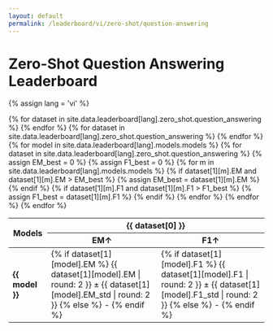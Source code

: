```yaml
---
layout: default
permalink: /leaderboard/vi/zero-shot/question-answering
---
```

# Zero-Shot Question Answering Leaderboard
{% assign lang = 'vi' %}

<table class="table table-bordered table-sm w-100 dtHorizontalTable" cellspacing="0">
  <thead>
    <tr>
      <th rowspan="2" class="text-center align-middle">
        <b>Models</b>
      </th>
      {% for dataset in site.data.leaderboard[lang].zero_shot.question_answering %}
      <th colspan="2" class="text-center">
        <b>{{ dataset[0] }}</b>
      </th>
      {% endfor %}
    </tr>
    <tr>
      {% for dataset in site.data.leaderboard[lang].zero_shot.question_answering %}
      <th class="text-center"><b>EM↑</b></th>
      <th class="text-center"><b>F1↑</b></th>
      {% endfor %}
    </tr>
  </thead>
  <tbody>
    {% for model in site.data.leaderboard[lang].models.models %}
    <tr>
      <td class="text-center">
        <b>{{ model }}</b>
      </td>
      {% for dataset in site.data.leaderboard[lang].zero_shot.question_answering %}
        {% assign EM_best = 0 %}
        {% assign F1_best = 0 %}
        {% for m in site.data.leaderboard[lang].models.models %}
          {% if dataset[1][m].EM and dataset[1][m].EM > EM_best %}
            {% assign EM_best = dataset[1][m].EM %}
          {% endif %}
          {% if dataset[1][m].F1 and dataset[1][m].F1 > F1_best %}
            {% assign F1_best = dataset[1][m].F1 %}
          {% endif %}
        {% endfor %}
        <td class="text-center" {% if dataset[1][model].EM == EM_best %}style="background-color: cyan;"{% endif %}>
          {% if dataset[1][model].EM %}
          {{ dataset[1][model].EM | round: 2 }} ± {{ dataset[1][model].EM_std | round: 2 }}
          {% else %}
          -
          {% endif %}
        </td>
        <td class="text-center" {% if dataset[1][model].F1 == F1_best %}style="background-color: cyan;"{% endif %}>
          {% if dataset[1][model].F1 %}
          {{ dataset[1][model].F1 | round: 2 }} ± {{ dataset[1][model].F1_std | round: 2 }}
          {% else %}
          -
          {% endif %}
        </td>
      {% endfor %}
    </tr>
    {% endfor %}
  </tbody>
</table>